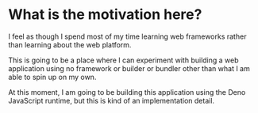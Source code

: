 # What is the motivation here?

I feel as though I spend most of my time learning web frameworks rather than learning about the web platform. 

This is going to be a place where I can experiment with building a web application using no framework or builder or bundler other than what I am able to spin up on my own. 

At this moment, I am going to be building this application using the Deno JavaScript runtime, but this is kind of an implementation detail. 

